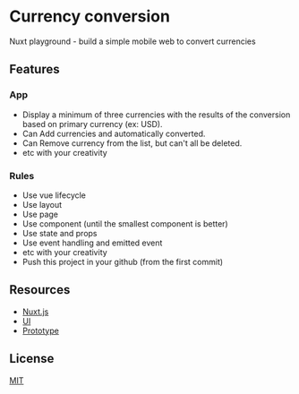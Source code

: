 # Currency conversion

Nuxt playground - build a simple mobile web to convert currencies

## Features
### App
- Display a minimum of three currencies with the results of the conversion based on primary currency (ex: USD).
- Can Add currencies and automatically converted.
- Can Remove currency from the list, but can't all be deleted.
- etc with your creativity

### Rules
- Use vue lifecycle
- Use layout
- Use page
- Use component (until the smallest component is better)
- Use state and props
- Use event handling and emitted event
- etc with your creativity
- Push this project in your github (from the first commit)

## Resources
- [Nuxt.js](https://nuxtjs.org/)
- [UI](https://www.figma.com/file/GfjmD8mihn8g5pxRl8yRPJrp/Currency-App?node-id=0%3A1)
- [Prototype](https://www.figma.com/proto/GfjmD8mihn8g5pxRl8yRPJrp/Currency-App?node-id=2%3A287&scaling=scale-down)

## License
[MIT](https://choosealicense.com/licenses/mit/)
